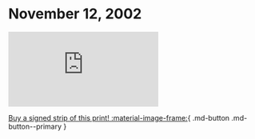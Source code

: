 # November 12, 2002

![](https://www.achewood.com/comic.php?date=11122002)

[Buy a signed strip of this print! :material-image-frame:](https://achewood-holiday-pop-up.myshopify.com/products/strip#11122002){ .md-button .md-button--primary }
